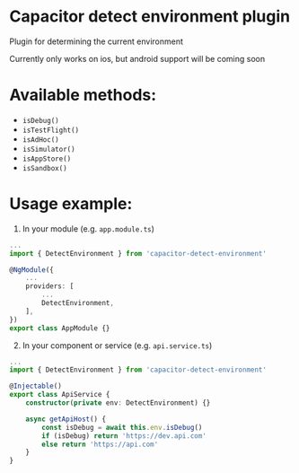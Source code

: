 # Capacitor detect environment plugin

Plugin for determining the current environment

Currently only works on ios, but android support will be coming soon

# Available methods:

- `isDebug()`
- `isTestFlight()`
- `isAdHoc()`
- `isSimulator()`
- `isAppStore()`
- `isSandbox()`

# Usage example:

1. In your module (e.g. `app.module.ts`)

```ts
...
import { DetectEnvironment } from 'capacitor-detect-environment'

@NgModule({
	...
	providers: [
		...
		DetectEnvironment,
	],
})
export class AppModule {}

```

2. In your component or service (e.g. `api.service.ts`)

```ts
...
import { DetectEnvironment } from 'capacitor-detect-environment'

@Injectable()
export class ApiService {
	constructor(private env: DetectEnvironment) {}

    async getApiHost() {
        const isDebug = await this.env.isDebug()
        if (isDebug) return 'https://dev.api.com'
        else return 'https://api.com'
    }
}

```
